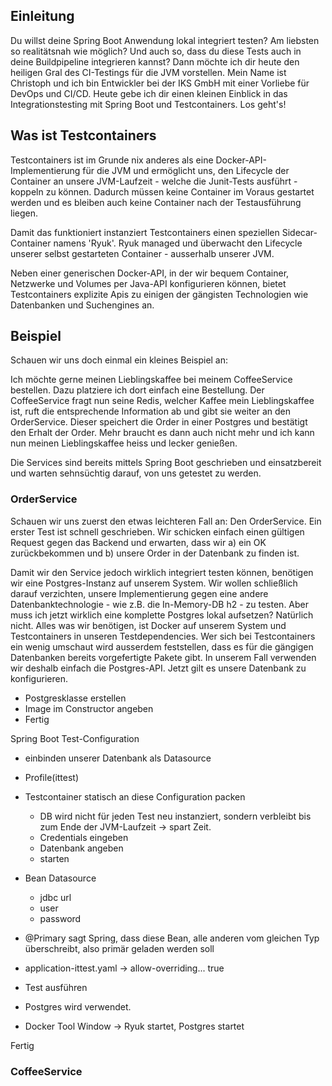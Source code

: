 ## Einleitung
Du willst deine Spring Boot Anwendung lokal integriert testen?
Am liebsten so realitätsnah wie möglich?
Und auch so, dass du diese Tests auch in deine Buildpipeline integrieren kannst?
Dann möchte ich dir heute den heiligen Gral des CI-Testings für die JVM vorstellen. 
Mein Name ist Christoph und ich bin Entwickler bei der IKS GmbH mit einer Vorliebe für DevOps und CI/CD. 
Heute gebe ich dir einen kleinen Einblick in das Integrationstesting mit Spring Boot und Testcontainers.
Los geht's!


## Was ist Testcontainers
Testcontainers ist im Grunde nix anderes als eine Docker-API-Implementierung für die JVM und ermöglicht uns, den Lifecycle der Container an unsere JVM-Laufzeit - welche die Junit-Tests ausführt - koppeln zu können. Dadurch müssen keine Container im Voraus gestartet werden und es bleiben auch keine Container nach der Testausführung liegen. 

Damit das funktioniert instanziert Testcontainers einen speziellen Sidecar-Container namens 'Ryuk'. 
Ryuk managed und überwacht den Lifecycle unserer selbst gestarteten Container - ausserhalb unserer JVM. 

Neben einer generischen Docker-API, in der wir bequem Container, Netzwerke und Volumes per Java-API konfigurieren können, bietet Testcontainers explizite Apis zu einigen der gängisten Technologien wie Datenbanken und Suchengines an.

## Beispiel
Schauen wir uns doch einmal ein kleines Beispiel an:

Ich möchte gerne meinen Lieblingskaffee bei meinem CoffeeService bestellen. Dazu platziere ich dort einfach eine Bestellung.
Der CoffeeService fragt nun seine Redis, welcher Kaffee mein Lieblingskaffee ist, ruft die entsprechende Information ab und gibt sie weiter an den OrderService. Dieser speichert die Order in einer Postgres und bestätigt den Erhalt der Order. Mehr braucht es dann auch nicht mehr und ich kann nun meinen Lieblingskaffee heiss und lecker genießen.

Die Services sind bereits mittels Spring Boot geschrieben und einsatzbereit und warten sehnsüchtig darauf, von uns getestet zu werden.


### OrderService

Schauen wir uns zuerst den etwas leichteren Fall an: Den OrderService. Ein erster Test ist schnell geschrieben. 
Wir schicken einfach einen gültigen Request gegen das Backend und erwarten, dass wir a) ein OK zurückbekommen und b) unsere Order in der Datenbank zu finden ist. 

Damit wir den Service jedoch wirklich integriert testen können, benötigen wir eine Postgres-Instanz auf unserem System. Wir wollen schließlich darauf verzichten, unsere Implementierung gegen eine andere Datenbanktechnologie - wie z.B. die In-Memory-DB h2 - zu testen. Aber muss ich jetzt wirklich eine komplette Postgres lokal aufsetzen? Natürlich nicht. Alles was wir benötigen, ist Docker auf unserem System und Testcontainers in unseren Testdependencies. Wer sich bei Testcontainers ein wenig umschaut wird ausserdem feststellen, dass es für die gängigen Datenbanken bereits vorgefertigte Pakete gibt. In unserem Fall verwenden wir deshalb einfach die Postgres-API. Jetzt gilt es unsere Datenbank zu konfigurieren.

- Postgresklasse erstellen
- Image im Constructor angeben
- Fertig

Spring Boot Test-Configuration 
- einbinden unserer Datenbank als Datasource
- Profile(ittest)
- Testcontainer statisch an diese Configuration packen
  - DB wird nicht für jeden Test neu instanziert, sondern verbleibt bis zum Ende der JVM-Laufzeit -> spart Zeit.
  - Credentials eingeben
  - Datenbank angeben
  - starten
- Bean Datasource
  - jdbc url
  - user
  - password
- @Primary sagt Spring, dass diese Bean, alle anderen vom gleichen Typ überschreibt, also primär geladen werden soll
- application-ittest.yaml -> allow-overriding... true

- Test ausführen
- Postgres wird verwendet. 

- Docker Tool Window -> Ryuk startet, Postgres startet

Fertig

### CoffeeService






